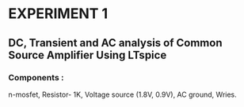 # EXPERIMENT 1
## DC, Transient and AC analysis of Common Source Amplifier Using LTspice
### Components : 
n-mosfet, Resistor- 1K, Voltage source (1.8V, 0.9V), AC ground, Wries.
